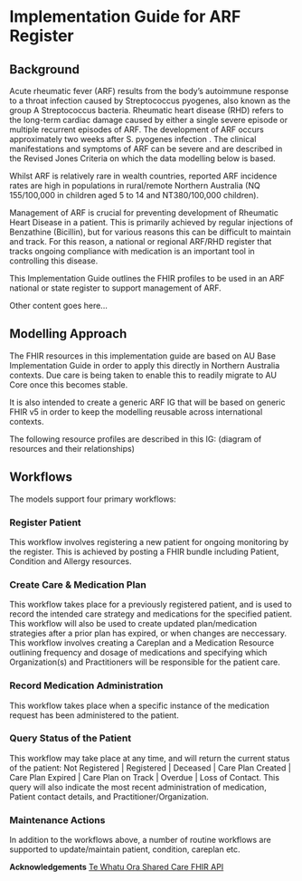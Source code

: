 # Implementation Guide for ARF Register

## Background

Acute rheumatic fever (ARF) results from the body’s autoimmune response to a throat infection caused by Streptococcus pyogenes, also known as the group A Streptococcus bacteria. Rheumatic heart disease (RHD) refers to the long-term cardiac damage caused by either a single severe episode or multiple recurrent episodes of ARF.  The development of ARF occurs approximately two weeks after S. pyogenes infection . The clinical manifestations and symptoms of ARF can be severe and are described in the Revised Jones Criteria on which the data modelling below is based.

Whilst ARF is relatively rare in wealth countries,  reported ARF incidence rates are high in populations in rural/remote Northern Australia  (NQ 155/100,000 in children aged 5 to 14 and NT380/100,000 children).  

Management of ARF is crucial for preventing development of Rheumatic Heart Disease in a patient.  This is primarily achieved by regular injections of Benzathine (Bicillin),  but for various reasons this can be difficult to maintain and track.   For this reason,  a national or regional ARF/RHD register that tracks ongoing compliance with medication is an important tool in controlling this disease.  

This Implementation Guide outlines the FHIR profiles to be used in an ARF national or state register to support management of ARF.

Other content goes here...

## Modelling Approach

The FHIR resources in this implementation guide are based on AU Base Implementation Guide in order to apply this directly in Northern Australia contexts.  Due care is being taken to enable this to readily migrate to AU Core once this becomes stable.

It is also intended to create a generic ARF IG that will be based on generic FHIR v5 in order to keep the modelling reusable across international contexts.

The following resource profiles are described in this IG:
(diagram of resources and their relationships)

## Workflows

The models support four primary workflows:

### Register Patient

This workflow involves registering a new patient for ongoing monitoring by the register.   This is achieved by posting a FHIR bundle including Patient, Condition and Allergy resources.

### Create Care & Medication Plan

This workflow takes place for a previously registered patient,  and is used to record the intended care strategy and medications for the specified patient.    This workflow will also be used to create updated plan/medication strategies after a prior plan has expired,  or when changes are neccessary.  This workflow involves creating a Careplan and a Medication Resource outlining frequency and dosage of medications and specifying which Organization(s) and Practitioners will be responsible for the patient care.

### Record Medication Administration

This workflow takes place when a specific instance of the medication request has been administered to the patient.

### Query Status of the Patient

This workflow may take place at any time,  and will return the current status of the patient:   Not Registered | Registered | Deceased | Care Plan Created | Care Plan Expired | Care Plan on Track | Overdue | Loss of Contact.    This query will also indicate the most recent administration of medication,  Patient contact details,  and Practitioner/Organization.

### Maintenance Actions

In addition to the workflows above,  a number of routine workflows are supported to update/maintain patient, condition, careplan etc.

**Acknowledgements**
[Te Whatu Ora Shared Care FHIR API](https://build.fhir.org/ig/tewhatuora/cinc-fhir-ig/index.html)
